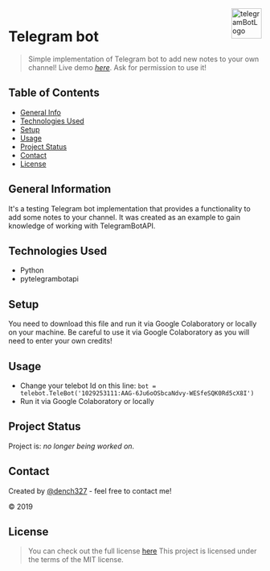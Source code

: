 <img src="https://cs50.com.ua/image/catalog/telegram-bot.png" alt="telegramBotLogo" title="telegramBotLogo" align="right" height="60" />

# Telegram bot
> Simple implementation of Telegram bot to add new notes to your own channel!
> Live demo [_here_](https://colab.research.google.com/drive/19Nw50AQVxSAbN3H_kMkze-5WNBKfvrQN).
> Ask for permission to use it!

## Table of Contents
* [General Info](#general-information)
* [Technologies Used](#technologies-used)
* [Setup](#setup)
* [Usage](#usage)
* [Project Status](#project-status)
* [Contact](#contact)
* [License](#license)


## General Information
It's a testing Telegram bot implementation that provides a functionality to add some notes to your channel.
It was created as an example to gain knowledge of working with TelegramBotAPI.


## Technologies Used
- Python
- pytelegrambotapi


## Setup
You need to download this file and run it via Google Colaboratory or locally on your machine. 
Be careful to use it via Google Colaboratory as you will need to enter your own credits!

## Usage
- Change your telebot Id on this line:
`bot = telebot.TeleBot('1029253111:AAG-6Ju6oOSbcaNdvy-WESfeSQK0Rd5cX8I')`
- Run it via Google Colaboratory or locally 

## Project Status
Project is: _no longer being worked on_.


## Contact
Created by [@dench327](https://www.linkedin.com/in/denis-semko-551b91191) - feel free to contact me!

© 2019


## License
> You can check out the full license [here](https://github.com/DenisSemko/TelegramBot/blob/master/LICENSE.md)
This project is licensed under the terms of the MIT license.
